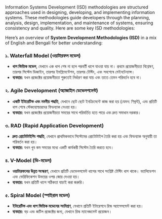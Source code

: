 Information Systems Development (ISD) methodologies are structured approaches used in designing, developing, and implementing information systems. These methodologies guide developers through the planning, analysis, design, implementation, and maintenance of systems, ensuring consistency and quality. Here are some key ISD methodologies:


Here’s an overview of **System Development Methodologies (ISD)** in a mix of English and Bengali for better understanding:

### ১. **Waterfall Model (ওয়াটারফল মডেল)**
   - **ধাপ ভিত্তিক মডেল**, যেখানে এক ধাপ শেষ না হলে পরবর্তী ধাপে যাওয়া যায় না। প্রথমে প্রয়োজনীয়তা বিশ্লেষণ, তারপর সিস্টেম ডিজাইন, তারপর ইমপ্লিমেন্টেশন, তারপর টেস্টিং, এবং সবশেষে মেইনটেন্যান্স।
   - **ব্যবহার:** যখন প্রজেক্টের প্রয়োজনীয়তা শুরুতেই নির্ধারণ করা যায় এবং তাতে তেমন পরিবর্তন হবে না।

### ২. **Agile Development (অ্যাজাইল ডেভেলপমেন্ট)**
   - **একটি ইটারেটিভ এবং নমনীয় পদ্ধতি**, যেখানে ছোট ছোট ইনক্রিমেন্টে কাজ করা হয় (যেমন: স্প্রিন্ট), এবং প্রতিটি ধাপ শেষে স্টেকহোল্ডারদের ফিডব্যাক নেওয়া হয়।
   - **ব্যবহার:** যখন প্রজেক্টের প্রয়োজনীয়তা সময়ের সাথে পরিবর্তিত হতে পারে এবং দ্রুত সমাধান দরকার।

### ৩. **RAD (Rapid Application Development)**
   - **দ্রুত প্রোটোটাইপিং পদ্ধতি**, যেখানে প্রাথমিকভাবে সিস্টেমের প্রোটোটাইপ তৈরি করা হয় এবং ফিডব্যাক অনুযায়ী তা পরিবর্তন করা হয়।
   - **ব্যবহার:** যখন খুব কম সময়ের মধ্যে একটি কার্যকরী সিস্টেম তৈরি করতে হবে।

### ৪. **V-Model (ভি-মডেল)**
   - **ওয়াটারফলের উন্নত সংস্করণ**, যেখানে প্রতিটি ডেভেলপমেন্ট ধাপের সাথে সংশ্লিষ্ট টেস্টিং ধাপ থাকে। ভ্যালিডেশন এবং ভেরিফিকেশন উভয়ের ওপর জোর দেওয়া হয়।
   - **ব্যবহার:** যখন প্রতিটি ধাপে সঠিকতা যাচাই করা জরুরি।

### ৫. **Spiral Model (স্পাইরাল মডেল)**
   - **ইটারেটিভ এবং ধাপ ভিত্তিক মডেলের সংমিশ্রণ**, যেখানে প্রতিটি ইটারেশনে রিস্ক অ্যাসেসমেন্ট করা হয়।
   - **ব্যবহার:** বড় এবং জটিল প্রজেক্টের জন্য, যেখানে রিস্ক ম্যানেজমেন্ট প্রয়োজন।


